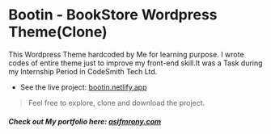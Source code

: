 # Bootin - BookStore Wordpress Theme(Clone)

This Wordpress Theme hardcoded by Me for learning purpose. I wrote codes of entire theme just to improve my front-end skill.It was a Task during my Internship Period in CodeSmith Tech Ltd.




- See the live project: [bootin.netlify.app](https://bootin.netlify.app)




> Feel free to explore, clone and download the project. 

##### Check out My portfolio here: [asifmrony.com](https://asifmrony.github.io/)
